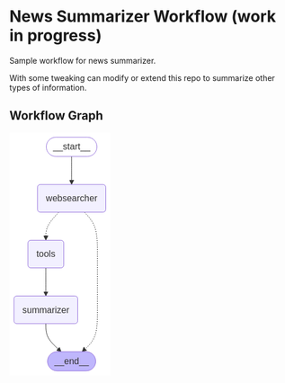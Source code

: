 # News Summarizer Workflow (work in progress)
Sample workflow for news summarizer. 

With some tweaking can modify or extend this repo to summarize other types of information.

## Workflow Graph
![](./assets/workflow-graph.png)
